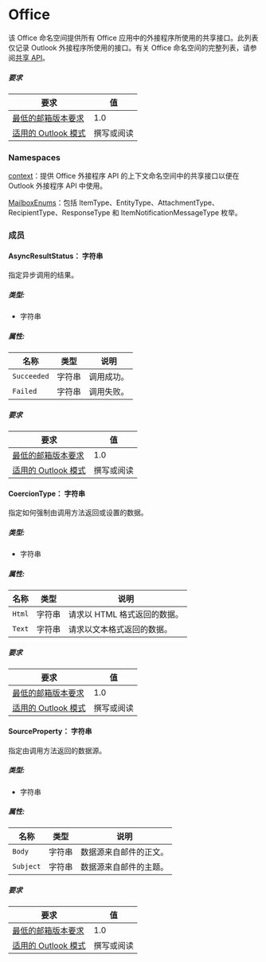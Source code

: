  

# <a name="office"></a>Office

该 Office 命名空间提供所有 Office 应用中的外接程序所使用的共享接口。此列表仅记录 Outlook 外接程序所使用的接口。有关 Office 命名空间的完整列表，请参阅[共享 API](/javascript/api/office)。

##### <a name="requirements"></a>要求

|要求| 值|
|---|---|
|[最低的邮箱版本要求](/javascript/office/requirement-sets/outlook-api-requirement-sets)| 1.0|
|[适用的 Outlook 模式](https://docs.microsoft.com/outlook/add-ins/#extension-points)| 撰写或阅读|

### <a name="namespaces"></a>Namespaces

[context](office.context.md)：提供 Office 外接程序 API 的上下文命名空间中的共享接口以便在 Outlook 外接程序 API 中使用。

[MailboxEnums](/javascript/api/outlook/office.mailboxenums.attachmenttype)：包括 ItemType、EntityType、AttachmentType、RecipientType、ResponseType 和 ItemNotificationMessageType 枚举。

### <a name="members"></a>成员

####  <a name="asyncresultstatus-string"></a>AsyncResultStatus： 字符串

指定异步调用的结果。

##### <a name="type"></a>类型:

*   字符串

##### <a name="properties"></a>属性:

|名称| 类型| 说明|
|---|---|---|
|`Succeeded`| 字符串|调用成功。|
|`Failed`| 字符串|调用失败。|

##### <a name="requirements"></a>要求

|要求| 值|
|---|---|
|[最低的邮箱版本要求](/javascript/office/requirement-sets/outlook-api-requirement-sets)| 1.0|
|[适用的 Outlook 模式](https://docs.microsoft.com/outlook/add-ins/#extension-points)| 撰写或阅读|
####  <a name="coerciontype-string"></a>CoercionType： 字符串

指定如何强制由调用方法返回或设置的数据。

##### <a name="type"></a>类型:

*   字符串

##### <a name="properties"></a>属性:

|名称| 类型| 说明|
|---|---|---|
|`Html`| 字符串|请求以 HTML 格式返回的数据。|
|`Text`| 字符串|请求以文本格式返回的数据。|

##### <a name="requirements"></a>要求

|要求| 值|
|---|---|
|[最低的邮箱版本要求](/javascript/office/requirement-sets/outlook-api-requirement-sets)| 1.0|
|[适用的 Outlook 模式](https://docs.microsoft.com/outlook/add-ins/#extension-points)| 撰写或阅读|
####  <a name="sourceproperty-string"></a>SourceProperty： 字符串

指定由调用方法返回的数据源。

##### <a name="type"></a>类型:

*   字符串

##### <a name="properties"></a>属性:

|名称| 类型| 说明|
|---|---|---|
|`Body`| 字符串|数据源来自邮件的正文。|
|`Subject`| 字符串|数据源来自邮件的主题。|

##### <a name="requirements"></a>要求

|要求| 值|
|---|---|
|[最低的邮箱版本要求](/javascript/office/requirement-sets/outlook-api-requirement-sets)| 1.0|
|[适用的 Outlook 模式](https://docs.microsoft.com/outlook/add-ins/#extension-points)| 撰写或阅读|